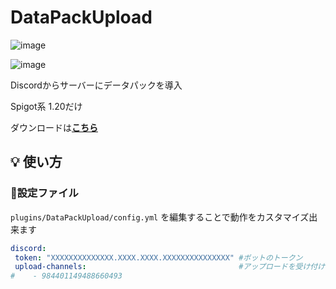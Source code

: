 # DataPackUpload

![image](https://github.com/howard12721/DataPackUpload/assets/60410935/39be8fbe-012c-4525-a7ef-056d444a49cb)

![image](https://github.com/howard12721/DataPackUpload/assets/60410935/ddd2eefc-7a99-4d4b-adec-3319027fb825)

Discordからサーバーにデータパックを導入

Spigot系 1.20だけ

ダウンロードは[**こちら**](https://github.com/howard12721/DataPackUpload/releases/latest)

## 💡 使い方

### 💬設定ファイル
 `plugins/DataPackUpload/config.yml` を編集することで動作をカスタマイズ出来ます
 ```yml
discord:
  token: "XXXXXXXXXXXXXX.XXXX.XXXX.XXXXXXXXXXXXXXX" #ボットのトークン
  upload-channels:                                  #アップロードを受け付けるチャンネルリスト
#    - 984401149488660493
 ```
